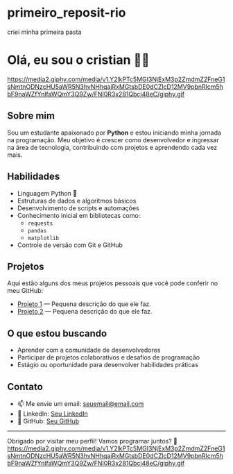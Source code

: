 # primeiro_reposit-rio
criei minha primeira pasta
# Olá, eu sou o cristian 🙏😜
https://media2.giphy.com/media/v1.Y2lkPTc5MGI3NjExM3p2ZmdmZ2FneG1sNmtnODNzcHU5aWR5N3hvNHhqajRxMGtsbDE0dCZlcD12MV9pbnRlcm5hbF9naWZfYnlfaWQmY3Q9Zw/FNI0R3x281Qbcj48eC/giphy.gif

## Sobre mim
Sou um estudante apaixonado por **Python** e estou iniciando minha jornada na programação. Meu objetivo é crescer como desenvolvedor e ingressar na área de tecnologia, contribuindo com projetos e aprendendo cada vez mais.

## Habilidades
- Linguagem Python 🐍
- Estruturas de dados e algoritmos básicos
- Desenvolvimento de scripts e automações
- Conhecimento inicial em bibliotecas como:
  - `requests`
  - `pandas`
  - `matplotlib`
- Controle de versão com Git e GitHub

## Projetos
Aqui estão alguns dos meus projetos pessoais que você pode conferir no meu GitHub:
- [Projeto 1](link_do_projeto) — Pequena descrição do que ele faz.
- [Projeto 2](link_do_projeto) — Pequena descrição do que ele faz.

## O que estou buscando
- Aprender com a comunidade de desenvolvedores
- Participar de projetos colaborativos e desafios de programação
- Estágio ou oportunidade para desenvolver habilidades práticas

## Contato
- 📫 Me envie um email: seuemail@email.com
- 💬 LinkedIn: [Seu LinkedIn](link_do_linkedin)
- 🐙 GitHub: [Seu GitHub](https://github.com/seuusuario)

---

Obrigado por visitar meu perfil! Vamos programar juntos? 🚀
https://media2.giphy.com/media/v1.Y2lkPTc5MGI3NjExM3p2ZmdmZ2FneG1sNmtnODNzcHU5aWR5N3hvNHhqajRxMGtsbDE0dCZlcD12MV9pbnRlcm5hbF9naWZfYnlfaWQmY3Q9Zw/FNI0R3x281Qbcj48eC/giphy.gif
